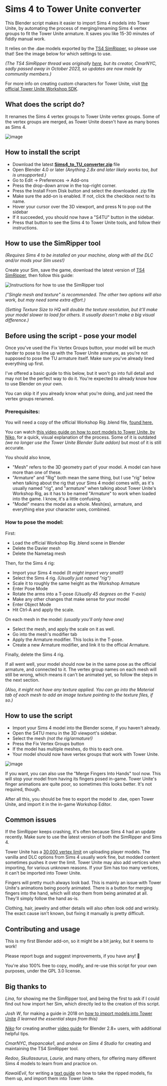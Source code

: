 # Sims 4 to Tower Unite converter
This Blender script makes it easier to import Sims 4 models into Tower Unite, by automating the process of merging/renaming Sims 4 vertex groups to fit the Tower Unite armature. It saves you like 15-30 minutes of fiddly manual work.
 
It relies on the .dae models exported by the [TS4 SimRipper](https://github.com/CmarNYC-Tools/TS4SimRipper), so please use that! See the image below for which settings to use.

*(The TS4 SimRipper thread was originally [here](https://modthesims.info/d/635720/ts4-simripper-classic-rip-sims-from-savegames-v3-13-0-0-7-12-22.html), but its creator, CmarNYC, sadly passed away in October 2023, so updates are now made by community members.)*

For more info on creating custom characters for Tower Unite, visit [the official Tower Unite Workshop SDK](https://www.towerunite.com/guides/wk_creatingcharacters_v3.html).

## What does the script do?

It renames the Sims 4 vertex groups to Tower Unite vertex groups. Some of the vertex groups are merged, as Tower Unite doesn't have as many bones as Sims 4.

![image](https://github.com/Lunarexxy/Sims4-to-TU-converter/assets/8879206/7100fb6f-cace-401f-87e0-e80f82a9c02d)

## How to install the script
* Download the latest **[Sims4_to_TU_converter.zip](https://github.com/Lunarexxy/Sims4-to-TU-converter/releases)** file
* Open Blender 4.0 or later *(Anything 2.8x and later likely works too, but is unsupported.)*
* Go to Edit -> Preferences -> Add-ons
* Press the drop-down arrow in the top-right corner.
* Press the Install From Disk button and select the downloaded .zip file
* Make sure the add-on is enabled. If not, click the checkbox next to its name.
* Hover your cursor over the 3D viewport, and press N to pop out the sidebar
* If it succeeded, you should now have a "S4TU" button in the sidebar.
* Press that button to see the Sims 4 to Tower Unite tools, and follow their instructions.

## How to use the SimRipper tool

*(Requires Sims 4 to be installed on your machine, along with all the DLC and/or mods your Sim uses!)*

Create your Sim, save the game, download the latest version of [TS4 SimRipper](https://sims4studio.com/thread/34354/ts4-sim-ripper), then follow this guide:

![Instructions for how to use the SimRipper tool](https://i.imgur.com/yXaI3mX.png)

*("Single mesh and texture" is recommended. The other two options will also work, but may need some extra effort.)*

*(Setting Texture Size to HQ will double the texture resolution, but it'll make your model slower to load for others. It usually doesn't make a big visual difference.)*

## Before using the script - pose your model

Once you've used the Fix Vertex Groups button, your model will be much harder to pose to line up with the Tower Unite armature, as you're not supposed to pose the TU armature itself. Make sure you've already lined everything up first.

I've offered a basic guide to this below, but it won't go into full detail and may not be the perfect way to do it. You're expected to already know how to use Blender on your own.

You can skip it if you already know what you're doing, and just need the vertex groups renamed.

### Prerequisites:

You will need a copy of the official Workshop Rig .blend file, [found here.](https://www.towerunite.com/guides/wk_creatingcharacters_v3.html)

You can watch [this video guide on how to port models to Tower Unite, by Niko,](https://www.youtube.com/watch?v=YUCr28T8K-s) for a quick, visual explanation of the process. Some of it is outdated *(we no longer use the Tower Unite Blender Suite addon)* but most of it is still accurate.

You should also know,
 * "Mesh" refers to the 3D geometry part of your model. A model can have more than one of these.
 * "Armature" and "Rig" both mean the same thing, but I use "rig" below when talking about the rig that your Sims 4 model comes with, as it's usually named "rig", and "armature" when talking about Tower Unite's Workshop Rig, as it has to be named "Armature" to work when loaded into the game. I know, it's a little confusing.
 * "Model" means the model as a whole. Mesh(es), armature, and everything else your character uses, combined.

### How to pose the model:

First: 
 * Load the official Workshop Rig .blend scene in Blender
 * Delete the Davier mesh
 * Delete the Nametag mesh

Then, for the Sims 4 rig:
 * Import your Sims 4 model *(It might import very small!)*
 * Select the Sims 4 rig. *(Usually just named "rig")*
 * Scale it to roughly the same height as the Workshop Armature
 * Enter Pose Mode
 * Rotate the arms into a T-pose *(Usually 45 degrees on the Y-axis)*
 * Make any other changes that make sense for your model
 * Enter Object Mode
 * Hit Ctrl-A and apply the scale.

On each mesh in the model: *(usually you'll only have one)*
 * Select the mesh, and apply the scale on it as well.
 * Go into the mesh's modifier tab
 * Apply the Armature modifier. This locks in the T-pose.
 * Create a new Armature modifier, and link it to the official Armature.

Finally, delete the Sims 4 rig.

If all went well, your model should now be in the same pose as the official armature, and connected to it. The vertex group names on each mesh will still be wrong, which means it can't be animated yet, so follow the steps in the next section.

*(Also, it might not have any texture applied. You can go into the Material tab of each mesh to add an image texture pointing to the texture files, if so.)*

## How to use the script

 * Import your Sims 4 model into the Blender scene, if you haven't already.
 * Open the S4TU menu in the 3D viewport's sidebar.
 * Select the mesh *(not the rig/armature!)*
 * Press the Fix Vertex Groups button
 * If the model has multiple meshes, do this to each one.
 * Your model should now have vertex groups that work with Tower Unite.

![image](https://user-images.githubusercontent.com/8879206/191913164-3cdb8ffc-d38c-483c-a7a0-6f1e910e98dc.png)

If you want, you can also use the "Merge Fingers Into Hands" tool now. This will stop your model from having its fingers posed in-game. Tower Unite's finger animations are quite poor, so sometimes this looks better. It's not required, though.

After all this, you should be free to export the model to .dae, open Tower Unite, and import it in the in-game Workshop Editor.

## Common issues

If the SimRipper keeps crashing, it's often because Sims 4 had an update recently. Make sure to use the latest version of both the SimRipper and Sims 4.

Tower Unite has a [30,000 vertex limit](https://www.towerunite.com/guides/wk_rules.html#model-limits) on uploading player models. The vanilla and DLC options from Sims 4 usually work fine, but modded content sometimes pushes it over the limit. Tower Unite may also add vertices when importing, for various unknown reasons. If your Sim has too many vertices, it can't be imported into Tower Unite.

Fingers will pretty much always look bad. This is mainly an issue with Tower Unite's animations being poorly animated. There is a button for merging fingers into the hand, which will stop them from being animated at all. They'll simply follow the hand as-is.

Clothing, hair, jewelry and other details will also often look odd and wrinkly. The exact cause isn't known, but fixing it manually is pretty difficult.

## Contributing and usage
This is my first Blender add-on, so it might be a bit janky, but it seems to work!

Please report bugs and suggest improvements, if you have any! 💖

You're also 100% free to copy, modify, and re-use this script for your own purposes, under the GPL 3.0 license.

## Big thanks to

*Lina*, for showing me the SimRipper tool, and being the first to ask if I could find out how import her Sim, which directly led to the creation of this script.

*Josh W*, for making a guide in 2018 on [how to import models into Tower Unite](https://www.youtube.com/watch?v=aYnYWDALONI) *(I learned the essential steps from this)*

[*Niko*](https://www.youtube.com/c/limesupplier) for creating another [video guide](https://www.youtube.com/watch?v=YUCr28T8K-s) for Blender 2.8+ users, with additional helpful tips.

*CmarNYC*, *thepancake1*, and *andrew on Sims 4 Studio* for creating and maintaining the TS4 SimRipper tool.

*Redoo*, *Skullasaurus*, *Laurie*, and many others, for offering many different Sims 4 models to learn from and practice on.

*KawaiiEvil*, for writing a [text guide](https://docs.google.com/document/d/1QuYlJVm9N7VwhvK0ybf0UNh53gOLKEjAIN32H_VFBzE) on how to take the ripped models, fix them up, and import them into Tower Unite.
